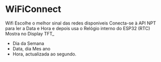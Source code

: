 # WiFiConnect
 Wifi Escolhe o melhor sinal das redes disponiveis
 Conecta-se à API NPT para ler a Data e Hora e depois usa o Relógio interno do ESP32 (RTC)
 Mostra no Display TFT_
 - Dia da Semana
 - Data, dia Mes ano
 - Hora, actualizada ao segundo.

